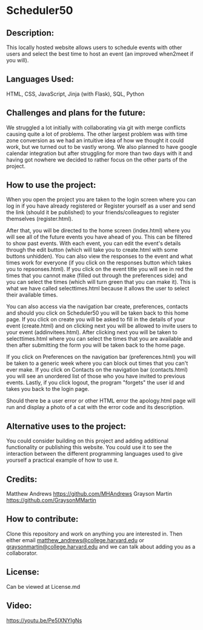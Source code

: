 # Scheduler50
## Description:
This locally hosted website allows users to schedule events with other users and select the best time to host an event (an improved when2meet if you will).

## Languages Used:
HTML, CSS, JavaScript, Jinja (with Flask), SQL, Python

## Challenges and plans for the future:
We struggled a lot initially with collaborating via git with merge conflicts causing quite a lot of problems. The other largest problem was with time zone conversion as we had an intuitive idea of how we thought it could work, but we turned out to be vastly wrong. We also planned to have google calendar integration but after struggling for more than two days with it and having got nowhere we decided to rather focus on the other parts of the project.

## How to use the project:
When you open the project you are taken to the login screen where you can log in if you have already registered or 
Register yourself as a user and send the link (should it be published) to your friends/colleagues to register themselves (register.html).

After that, you will be directed to the home screen (index.html) where you will see all of the future events you have ahead of you. This can be filtered to show past events. With each event, you can edit the event's details through the edit button (which will take you to create.html with some buttons unhidden). You can also view the responses to the event and what times work for everyone (if you click on the responses button which takes you to repsonses.html). If you click on the event title you will see in red the times that you cannot make (filled out through the preferences side) and you can select the times (which will turn green that you can make it). This is what we have called selecttimes.html because it allows the user to select their available times.

You can also access via the navigation bar create, preferences, contacts and should you click on Scheduler50 you will be taken back to this home page. If you click on create you will be asked to fill in the details of your event (create.html) and on clicking next you will be allowed to invite users to your event (addinvitees.html). After clicking next you will be taken to selecttimes.html where you can select the times that you are available and then after submitting the form you will be taken back to the home page.

If you click on Preferences on the navigation bar (preferences.html) you will be taken to a generic week where you can block out times that you can't ever make. If you click on Contacts on the navigation bar (contacts.html) you will see an unordered list of those who you have invited to previous events. Lastly, if you click logout, the program "forgets" the user id and takes you back to the login page.

Should there be a user error or other HTML error the apology.html page will run and display a photo of a cat with the error code and its description. 

## Alternative uses to the project:
You could consider building on this project and adding additional functionality or publishing this website.
You could use it to see the interaction between the different programming languages used to give yourself a practical example of how to use it.

## Credits:
Matthew Andrews
https://github.com/MHAndrews
Grayson Martin
https://github.com/GraysonMMartin 

## How to contribute:
Clone this repository and work on anything you are interested in. Then either email matthew_andrews@college.harvard.edu or graysonmartin@college.harvard.edu and we can talk about adding you as a collaborator. 

## License:
Can be viewed at License.md

## Video:
https://youtu.be/Pe5IXNYIgNs 